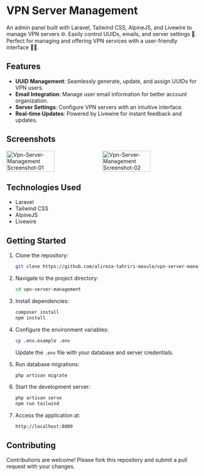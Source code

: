 # VPN Server Management

An admin panel built with Laravel, Tailwind CSS, AlpineJS, and Livewire to manage VPN servers 🌐. Easily control UUIDs, emails, and server settings 🔑. Perfect for managing and offering VPN services with a user-friendly interface 👨‍💻.

## Features

- **UUID Management**: Seamlessly generate, update, and assign UUIDs for VPN users.
- **Email Integration**: Manage user email information for better account organization.
- **Server Settings**: Configure VPN servers with an intuitive interface.
- **Real-time Updates**: Powered by Livewire for instant feedback and updates.

## Screenshots
<div style="display: flex; justify-content: space-around;">
    <img alt="Vpn-Server-Management Screenshot-01" src="https://github.com/user-attachments/assets/ac6d7c0a-6218-4020-99ec-2187aff80c37" width="50%" />
    <img alt="Vpn-Server-Management Screenshot-02" src="https://github.com/user-attachments/assets/86591bcb-6fb6-418d-b583-93a3d2304f2d" width="50%" />
</div>


## Technologies Used

- Laravel
- Tailwind CSS
- AlpineJS
- Livewire

## Getting Started

1. Clone the repository:
   ```bash
   git clone https://github.com/alireza-tahriri-masule/vpn-server-management.git
   ```

2. Navigate to the project directory:
   ```bash
   cd vpn-server-management
   ```

3. Install dependencies:
   ```bash
   composer install
   npm install
   ```

4. Configure the environment variables:
   ```bash
   cp .env.example .env
   ```
   Update the `.env` file with your database and server credentials.

5. Run database migrations:
   ```bash
   php artisan migrate
   ```

6. Start the development server:
   ```bash
   php artisan serve
   npm run tailwind
   ```

7. Access the application at:
   ```
   http://localhost:8000
   ```

## Contributing

Contributions are welcome! Please fork this repository and submit a pull request with your changes.
